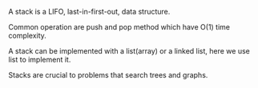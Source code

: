 A stack is a LIFO, last-in-first-out, data structure.

Common operation are push and pop method which have O(1) time complexity.

A stack can be implemented with a list(array) or a linked list, here we use list to implement it.

 Stacks are crucial to problems that search trees and graphs.